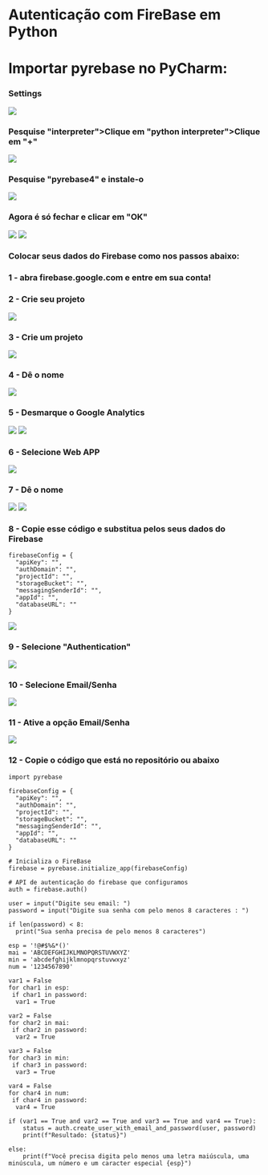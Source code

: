 # Autenticação com FireBase em Python
# Importar pyrebase no PyCharm:

### Settings

<img src="https://github.com/maidenzinho/imagens/blob/main/Captura%20de%20tela%202024-03-26%20003553.png">

### Pesquise "interpreter">Clique em "python interpreter">Clique em "+"

<img src="https://github.com/maidenzinho/imagens/blob/main/Captura%20de%20tela%202024-03-26%20003559.png">

### Pesquise "pyrebase4" e instale-o

<img src="https://github.com/maidenzinho/imagens/blob/main/Captura%20de%20tela%202024-03-26%20003606.png?raw=true">

### Agora é só fechar e clicar em "OK"

<img src="https://github.com/maidenzinho/imagens/blob/main/Captura%20de%20tela%202024-03-26%20003613.png">

<img src="https://github.com/maidenzinho/imagens/blob/main/Captura%20de%20tela%202024-03-26%20003619.png">

### Colocar seus dados do Firebase como nos passos abaixo:

### 1 - abra firebase.google.com e entre em sua conta!

### 2 - Crie seu projeto

<img src="https://github.com/maidenzinho/Autenticacao-com-firebase-em-python/blob/main/Captura%20de%20tela%202024-03-26%20000133.png">

### 3 - Crie um projeto

<img src="https://github.com/maidenzinho/imagens/blob/main/Captura%20de%20tela%202024-03-26%20000144.png">

### 4 - Dê o nome

<img src="https://github.com/maidenzinho/imagens/blob/main/Captura%20de%20tela%202024-03-26%20000156.png">

### 5 - Desmarque o Google Analytics

<img src="https://github.com/maidenzinho/imagens/blob/main/Captura%20de%20tela%202024-03-26%20000208.png">

<img src="https://github.com/maidenzinho/imagens/blob/main/Captura%20de%20tela%202024-03-26%20000305.png">

### 6 - Selecione Web APP

<img src="https://github.com/maidenzinho/imagens/blob/main/Captura%20de%20tela%202024-03-26%20000313.png">

### 7 - Dê o nome

<img src="https://github.com/maidenzinho/imagens/blob/main/Captura%20de%20tela%202024-03-26%20000321.png">

<img src="https://github.com/maidenzinho/imagens/blob/main/Captura%20de%20tela%202024-03-26%20000343.png">

### 8 - Copie esse código e substitua pelos seus dados do Firebase

```
firebaseConfig = {
  "apiKey": "",
  "authDomain": "",
  "projectId": "",
  "storageBucket": "",
  "messagingSenderId": "",
  "appId": "",
  "databaseURL": ""
}
```

<img src="https://github.com/maidenzinho/imagens/blob/main/Captura%20de%20tela%202024-03-26%20003628.png">

### 9 - Selecione "Authentication"

<img src="https://github.com/maidenzinho/imagens/blob/main/Captura%20de%20tela%202024-03-26%20000402.png">

### 10 - Selecione Email/Senha

<img src="https://github.com/maidenzinho/imagens/blob/main/Captura%20de%20tela%202024-03-26%20000416.png">

### 11 - Ative a opção Email/Senha

<img src="https://github.com/maidenzinho/imagens/blob/main/Captura%20de%20tela%202024-03-26%20000423.png">

### 12 - Copie o código que está no repositório ou abaixo

```
import pyrebase

firebaseConfig = {
  "apiKey": "",
  "authDomain": "",
  "projectId": "",
  "storageBucket": "",
  "messagingSenderId": "",
  "appId": "",
  "databaseURL": ""
}

# Inicializa o FireBase
firebase = pyrebase.initialize_app(firebaseConfig)

# API de autenticação do firebase que configuramos
auth = firebase.auth()

user = input("Digite seu email: ")
password = input("Digite sua senha com pelo menos 8 caracteres : ")

if len(password) < 8:
  print("Sua senha precisa de pelo menos 8 caracteres")

esp = '!@#$%&*()'
mai = 'ABCDEFGHIJKLMNOPQRSTUVWXYZ'
min = 'abcdefghijklmnopqrstuvwxyz'
num = '1234567890'

var1 = False
for char1 in esp:
 if char1 in password:
  var1 = True

var2 = False
for char2 in mai:
 if char2 in password:
  var2 = True

var3 = False
for char3 in min:
 if char3 in password:
  var3 = True

var4 = False
for char4 in num:
 if char4 in password:
  var4 = True

if (var1 == True and var2 == True and var3 == True and var4 == True):
    status = auth.create_user_with_email_and_password(user, password)
    print(f"Resultado: {status}")

else:
    print(f"Você precisa digita pelo menos uma letra maiúscula, uma minúscula, um número e um caracter especial {esp}")
```

